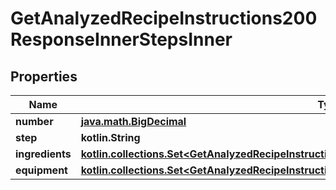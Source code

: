 
# GetAnalyzedRecipeInstructions200ResponseInnerStepsInner

## Properties
| Name | Type | Description | Notes |
| ------------ | ------------- | ------------- | ------------- |
| **number** | [**java.math.BigDecimal**](java.math.BigDecimal.md) |  |  |
| **step** | **kotlin.String** |  |  |
| **ingredients** | [**kotlin.collections.Set&lt;GetAnalyzedRecipeInstructions200ResponseInnerStepsInnerIngredientsInner&gt;**](GetAnalyzedRecipeInstructions200ResponseInnerStepsInnerIngredientsInner.md) |  |  [optional] |
| **equipment** | [**kotlin.collections.Set&lt;GetAnalyzedRecipeInstructions200ResponseInnerStepsInnerIngredientsInner&gt;**](GetAnalyzedRecipeInstructions200ResponseInnerStepsInnerIngredientsInner.md) |  |  [optional] |



